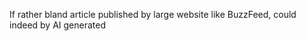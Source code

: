 <!-- SPDX-License-Identifier: zlib-acknowledgement -->

If rather bland article published by large website like BuzzFeed, could indeed by AI generated


